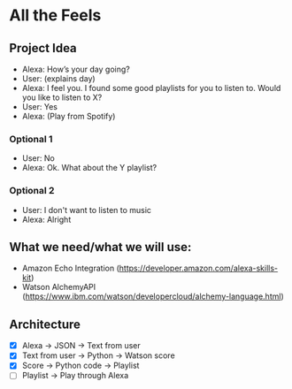 # All the Feels

## Project Idea
- Alexa: How’s your day going?
- User: (explains day)
- Alexa: I feel you. I found some good playlists for you to listen to. Would you like to listen to X?
- User: Yes
- Alexa: (Play from Spotify)

### Optional 1
- User: No
- Alexa: Ok. What about the Y playlist?

### Optional 2
- User: I don't want to listen to music
- Alexa: Alright

## What we need/what we will use:

- Amazon Echo Integration (https://developer.amazon.com/alexa-skills-kit)
- Watson AlchemyAPI (https://www.ibm.com/watson/developercloud/alchemy-language.html)

## Architecture
- [X] Alexa -> JSON -> Text from user
- [X] Text from user -> Python -> Watson score
- [X] Score -> Python code -> Playlist
- [ ] Playlist -> Play through Alexa
